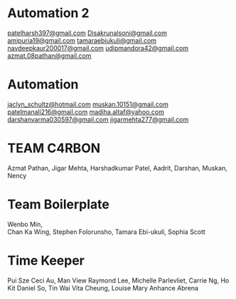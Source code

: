 # Automation 2
patelharsh397@gmail.com
Disakrunalsoni@gmail.com
amipuria19@gmail.com
tamaraebiukuli@gmail.com
navdeepkaur200017@gmail.com
udipmandora42@gmail.com
azmat.08pathan@gmail.com

# Automation
jaclyn_schultz@hotmail.com
muskan.10151@gmail.com
patelmanali216@gmail.com
madiha.altaf@yahoo.com
darshanvarma030597@gmail.com
jigarmehta277@gmail.com

# TEAM C4RBON
Azmat Pathan, 
Jigar Mehta, 
Harshadkumar Patel, 
Aadrit, 
Darshan, 
Muskan, 
Nency

# Team Boilerplate
Wenbo Min,  
Chan Ka Wing, 
Stephen Folorunsho, 
Tamara Ebi-ukuli, 
Sophia Scott

# Time Keeper
Pui Sze Ceci Au,
Man View Raymond Lee,
Michelle Parlevliet,
Carrie Ng,
Ho Kit Daniel So,
Tin Wai Vita Cheung,
Louise Mary Anhance Abrena
